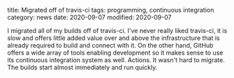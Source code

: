 title: Migrated off of travis-ci
tags: programming, continuous integration
category: news
date: 2020-09-07
modified: 2020-09-07

I migrated all of my builds off of travis-ci.   I've never really liked travis-ci, it is slow and offers little added value over and above the infrastructure that is already required to build and connect with it.   On the other hand, GitHub offers a wide array of tools enabling development so it makes sense to use its continuous integration system as well.   Actions.   It wasn't hard to migrate.  The builds start almost immediately and run quickly.
